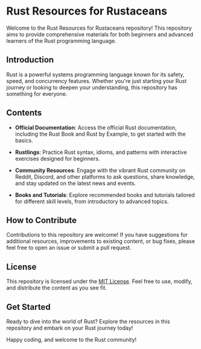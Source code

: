 # Rust Resources for Rustaceans

Welcome to the Rust Resources for Rustaceans repository! This repository aims to provide comprehensive materials for both beginners and advanced learners of the Rust programming language.

## Introduction

Rust is a powerful systems programming language known for its safety, speed, and concurrency features. Whether you're just starting your Rust journey or looking to deepen your understanding, this repository has something for everyone.

## Contents

- **Official Documentation**: Access the official Rust documentation, including the Rust Book and Rust by Example, to get started with the basics.

- **Rustlings**: Practice Rust syntax, idioms, and patterns with interactive exercises designed for beginners.

- **Community Resources**: Engage with the vibrant Rust community on Reddit, Discord, and other platforms to ask questions, share knowledge, and stay updated on the latest news and events.

- **Books and Tutorials**: Explore recommended books and tutorials tailored for different skill levels, from introductory to advanced topics.

## How to Contribute

Contributions to this repository are welcome! If you have suggestions for additional resources, improvements to existing content, or bug fixes, please feel free to open an issue or submit a pull request.

## License

This repository is licensed under the [MIT License](LICENSE). Feel free to use, modify, and distribute the content as you see fit.

## Get Started

Ready to dive into the world of Rust? Explore the resources in this repository and embark on your Rust journey today!

Happy coding, and welcome to the Rust community!
